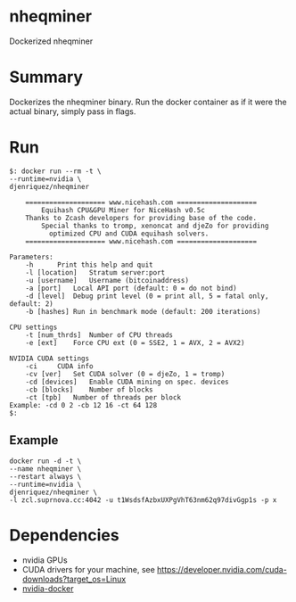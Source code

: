 # nheqminer
Dockerized nheqminer

# Summary
Dockerizes the nheqminer binary. Run the docker container as if it were the actual binary, simply pass in flags.

# Run
```
$: docker run --rm -t \
--runtime=nvidia \
djenriquez/nheqminer

	==================== www.nicehash.com ====================
		Equihash CPU&GPU Miner for NiceHash v0.5c
	Thanks to Zcash developers for providing base of the code.
	    Special thanks to tromp, xenoncat and djeZo for providing 
	      optimized CPU and CUDA equihash solvers.
	==================== www.nicehash.com ====================

Parameters: 
	-h		Print this help and quit
	-l [location]	Stratum server:port
	-u [username]	Username (bitcoinaddress)
	-a [port]	Local API port (default: 0 = do not bind)
	-d [level]	Debug print level (0 = print all, 5 = fatal only, default: 2)
	-b [hashes]	Run in benchmark mode (default: 200 iterations)

CPU settings
	-t [num_thrds]	Number of CPU threads
	-e [ext]	Force CPU ext (0 = SSE2, 1 = AVX, 2 = AVX2)

NVIDIA CUDA settings
	-ci		CUDA info
	-cv [ver]	Set CUDA solver (0 = djeZo, 1 = tromp)
	-cd [devices]	Enable CUDA mining on spec. devices
	-cb [blocks]	Number of blocks
	-ct [tpb]	Number of threads per block
Example: -cd 0 2 -cb 12 16 -ct 64 128
$: 

```

## Example
```
docker run -d -t \
--name nheqminer \
--restart always \
--runtime=nvidia \
djenriquez/nheqminer \
-l zcl.suprnova.cc:4042 -u t1WsdsfAzbxUXPgVhT63nm62q97divGgp1s -p x
```

# Dependencies
- nvidia GPUs
- CUDA drivers for your machine, see https://developer.nvidia.com/cuda-downloads?target_os=Linux
- [nvidia-docker](https://github.com/NVIDIA/nvidia-docker)